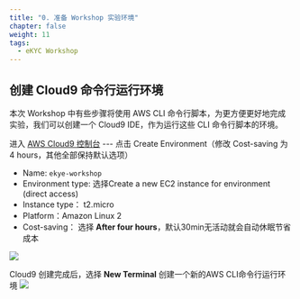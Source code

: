 ```yaml
---
title: "0. 准备 Workshop 实验环境"
chapter: false
weight: 11
tags:
  - eKYC Workshop
---
```


## 创建 Cloud9 命令行运行环境
本次 Workshop 中有些步骤将使用 AWS CLI 命令行脚本，为更方便更好地完成实验，我们可以创建一个 Cloud9 IDE，作为运行这些 CLI 命令行脚本的环境。

进入 [AWS Cloud9 控制台](https://ap-northeast-1.console.aws.amazon.com/cloud9/home?region=ap-northeast-1) --- 点击 Create Environment（修改 Cost-saving 为 4 hours，其他全部保持默认选项）
 - Name: ```ekye-workshop```
 - Environment type: 选择Create a new EC2 instance for environment (direct access)
 - Instance type： t2.micro
 - Platform：Amazon Linux 2
 - Cost-saving： 选择 **After four hours**，默认30min无活动就会自动休眠节省成本

 ![](/images/eKYC/PrepareLab-1.png)

 Cloud9 创建完成后，选择 **New Terminal** 创建一个新的AWS CLI命令行运行环境
 ![](/images/eKYC/PrepareLab-2.png)


